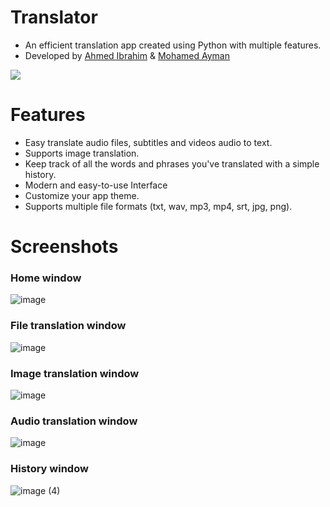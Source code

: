 # Translator
- An efficient translation app created using Python with multiple features.     
- Developed by [Ahmed Ibrahim](https://github.com/Ahmed5431) & [Mohamed Ayman](https://github.com/Shinobi7k)
<img src="https://img.icons8.com/color/240/null/translate-text.png"/>

# Features
- Easy translate audio files, subtitles and videos audio to text.
- Supports image translation.
- Keep track of all the words and phrases you've translated with a simple history.
- Modern and easy-to-use Interface
- Customize your app theme.
- Supports multiple file formats (txt, wav, mp3, mp4, srt, jpg, png).

# Screenshots
### Home window
![image](https://github.com/Ahmed5431/Translator/assets/125130894/61aa5320-7471-49e1-a82e-8938eaee5961)
### File translation window
![image](https://github.com/Ahmed5431/Translator/assets/125130894/a16820b5-7d0c-4b32-bbd3-f1d049c61bb9)
### Image translation window
![image](https://github.com/Ahmed5431/Translator/assets/125130894/f04a6823-6df6-429a-96ed-c6a0aea76d03)
### Audio translation window
![image](https://github.com/Ahmed5431/Translator/assets/125130894/db005eba-d74f-4d7e-b0a0-7046a37320f8)
### History window
![image (4)](https://github.com/Ahmed5431/Translator/assets/125130894/204390df-e198-4985-a5af-f340ca37920a)



